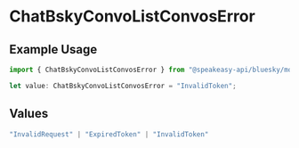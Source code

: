 # ChatBskyConvoListConvosError

## Example Usage

```typescript
import { ChatBskyConvoListConvosError } from "@speakeasy-api/bluesky/models/errors";

let value: ChatBskyConvoListConvosError = "InvalidToken";
```

## Values

```typescript
"InvalidRequest" | "ExpiredToken" | "InvalidToken"
```